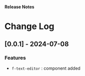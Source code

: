 <h4 className="margin-btm-8">Release Notes</h4>

# Change Log

## [0.0.1] - 2024-07-08

### Features

- `f-text-editor` : component added
